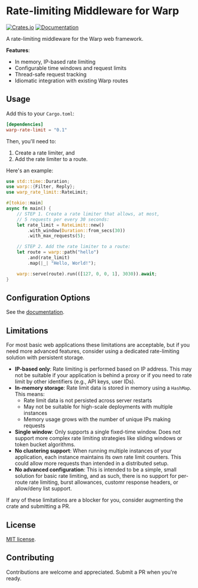 # Rate-limiting Middleware for Warp

[![Crates.io](https://img.shields.io/crates/v/warp-rate-limit.svg)](https://crates.io/crates/warp-rate-limit)
[![Documentation](https://docs.rs/warp-rate-limit/badge.svg)](https://docs.rs/warp-rate-limit)

A rate-limiting middleware for the Warp web framework.

**Features**:

- In memory, IP-based rate limiting
- Configurable time windows and request limits
- Thread-safe request tracking
- Idiomatic integration with existing Warp routes

## Usage

Add this to your `Cargo.toml`:

```toml
[dependencies]
warp-rate-limit = "0.1"
```

Then, you'll need to:
1. Create a rate limiter, and
2. Add the rate limiter to a route.

Here's an example:

```rust
use std::time::Duration;
use warp::{Filter, Reply};
use warp_rate_limit::RateLimit;

#[tokio::main]
async fn main() {
    // STEP 1. Create a rate limiter that allows, at most,
    // 5 requests per every 30 seconds:
    let rate_limit = RateLimit::new()
        .with_window(Duration::from_secs(30))
        .with_max_requests(5);

    // STEP 2. Add the rate limiter to a route:
    let route = warp::path("hello")
        .and(rate_limit)
        .map(|_| "Hello, World!");

    warp::serve(route).run(([127, 0, 0, 1], 3030)).await;
}
```

## Configuration Options

See the [documentation](https://docs.rs/warp-rate-limit).

## Limitations

For most basic web applications these limitations are acceptable, but if you need more advanced features, consider using a dedicated rate-limiting solution with persistent storage.

- **IP-based only**: Rate limiting is performed based on IP address. This may not be suitable if your application is behind a proxy or if you need to rate limit by other identifiers (e.g., API keys, user IDs).
- **In-memory storage**: Rate limit data is stored in memory using a `HashMap`. This means:
  - Rate limit data is not persisted across server restarts
  - May not be suitable for high-scale deployments with multiple instances
  - Memory usage grows with the number of unique IPs making requests
- **Single window**: Only supports a single fixed-time window. Does not support more complex rate limiting strategies like sliding windows or token bucket algorithms.
- **No clustering support**: When running multiple instances of your application, each instance maintains its own rate limit counters. This could allow more requests than intended in a distributed setup.
- **No advanced configuration**: This is intended to be a simple, small solution for basic rate limiting, and as such, there is no support for per-route rate limiting, burst allowances, customr response headers, or allow/deny list support.

If any of these limitations are a blocker for you, consider augmenting the crate and submitting a PR.


## License

[MIT license](http://opensource.org/licenses/MIT).

## Contributing

Contributions are welcome and appreciated. Submit a PR when you're ready.
